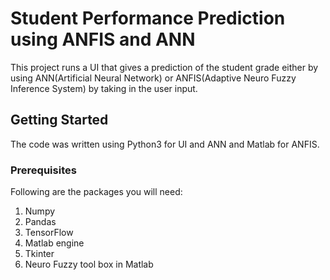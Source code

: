 # Student Performance Prediction using ANFIS and ANN

This project runs a UI that gives a prediction of the student grade either by using ANN(Artificial Neural Network) or ANFIS(Adaptive Neuro Fuzzy Inference System) by taking in the user input.

## Getting Started

The code was written using Python3 for UI and ANN and Matlab for ANFIS.

### Prerequisites

Following are the packages you will need:
1. Numpy
2. Pandas
3. TensorFlow
4. Matlab engine
5. Tkinter
6. Neuro Fuzzy tool box in Matlab

